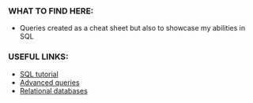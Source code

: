 ### **WHAT TO FIND HERE:**
* Queries created as a cheat sheet but also to showcase my abilities in SQL


### USEFUL LINKS:
* [SQL tutorial](https://www.w3schools.com/sql/)
* [Advanced queries](https://towardsdatascience.com/advanced-queries-with-sql-that-will-save-your-time-48a45b7ca2e3)
* [Relational databases](https://learn.datacamp.com/courses/introduction-to-relational-databases-in-sql)

